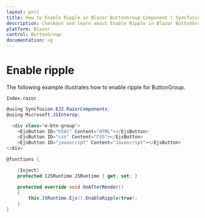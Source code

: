 ```yaml
---
layout: post
title: How to Enable Ripple in Blazor ButtonGroup Component | Syncfusion
description: Checkout and learn about Enable Ripple in Blazor ButtonGroup component of Syncfusion, and more details.
platform: Blazor
control: ButtonGroup
documentation: ug
---
```


# Enable ripple

The following example illustrates how to enable ripple for ButtonGroup.

`Index.razor`

```csharp
@using Syncfusion.EJ2.RazorComponents;
@using Microsoft.JSInterop;

  <div class='e-btn-group'>
    <EjsButton ID="html" Content="HTML"></EjsButton>
    <EjsButton ID="css" Content="CSS"></EjsButton>
    <EjsButton ID="javascript" Content="Javascript"></EjsButton>
</div>

@functions {

    [Inject]
    protected IJSRuntime JSRuntime { get; set; }

    protected override void OnAfterRender()
    {
        this.JSRuntime.Ejs().EnableRipple(true);
    }
}
  ```
